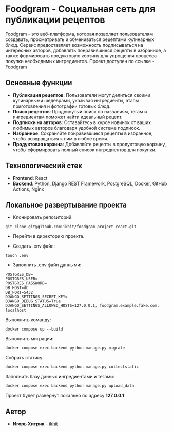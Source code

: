 # Foodgram - Социальная сеть для публикации рецептов

Foodgram - это веб-платформа, которая позволяет пользователям создавать, просматривать и обмениваться рецептами кулинарных блюд. Сервис предоставляет возможность подписываться на интересных авторов, добавлять понравившиеся рецепты в избранное, а также формировать продуктовую корзину для упрощения процесса покупки необходимых ингредиентов. Проект доступен по ссылке - [Foodgram](https://megafoodgram.servebeer.com)

## Основные функции

- **Публикация рецептов**: Пользователи могут делиться своими кулинарными шедеврами, указывая ингредиенты, этапы приготовления и фотографии готовых блюд.
- **Поиск рецептов**: Продвинутый поиск по названиям, тегам и ингредиентам поможет найти идеальный рецепт.
- **Подписки на авторов**: Оставайтесь в курсе новинок от ваших любимых авторов благодаря удобной системе подписок.
- **Избранное**: Сохраняйте понравившиеся рецепты в избранное, чтобы возвращаться к ним в любое время.
- **Продуктовая корзина**: Добавляйте рецепты в продуктовую корзину, чтобы сформировать полный список ингредиентов для покупки.

## Технологический стек

- **Frontend**: React
- **Backend**: Python, Django REST Framework, PostgreSQL, Docker, GitHub Actions, Nginx

## Локальное развертывание проекта

- Клонировать репозиторий: 

```
git clone git@github.com:ikhit/foodgram-project-react.git
```

- Перейти в директорию проекта.

- Создать .env файл:

```
touch .env
```

- Заполнить .env файл данными:

```
POSTGRES_DB=
POSTGRES_USER=
POSTGRES_PASSWORD=
DB_HOST=db
DB_PORT=5432
DJANGO_SETTINGS_SECRET_KEY=
DJANGO_DEBUG_STATUS=True 
DJANGO_SETTINGS_ALLOWED_HOSTS=127.0.0.1, foodgram.example.fake.com, localhost
```

Выполнить команду:

```
docker compose up --build
```

Выполнить миграции:

```
docker compose exec backend python manage.py migrate
```

Собрать статику:

```
docker compose exec backend python manage.py collectstatic
```

Заполнить базу данных ингредиентами и тегами:

```
docker compose exec backend python manage.py upload_data
```

Проект будет развернут локально по адресу **127.0.0.1**

## Автор

- **Игорь Хитрик** - [ikhit](https://github.com/ikhit)